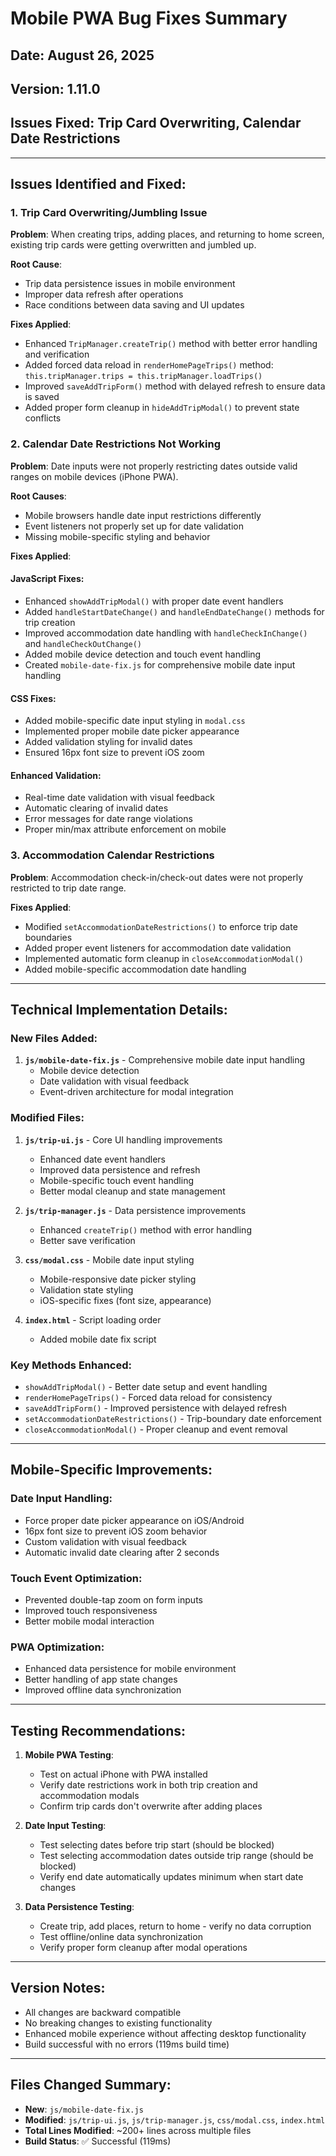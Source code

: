 # Mobile PWA Bug Fixes Summary

## Date: August 26, 2025
## Version: 1.11.0
## Issues Fixed: Trip Card Overwriting, Calendar Date Restrictions

---

## Issues Identified and Fixed:

### 1. Trip Card Overwriting/Jumbling Issue
**Problem**: When creating trips, adding places, and returning to home screen, existing trip cards were getting overwritten and jumbled up.

**Root Cause**: 
- Trip data persistence issues in mobile environment
- Improper data refresh after operations
- Race conditions between data saving and UI updates

**Fixes Applied**:
- Enhanced `TripManager.createTrip()` method with better error handling and verification
- Added forced data reload in `renderHomePageTrips()` method: `this.tripManager.trips = this.tripManager.loadTrips()`
- Improved `saveAddTripForm()` method with delayed refresh to ensure data is saved
- Added proper form cleanup in `hideAddTripModal()` to prevent state conflicts

### 2. Calendar Date Restrictions Not Working
**Problem**: Date inputs were not properly restricting dates outside valid ranges on mobile devices (iPhone PWA).

**Root Causes**:
- Mobile browsers handle date input restrictions differently
- Event listeners not properly set up for date validation
- Missing mobile-specific styling and behavior

**Fixes Applied**:

#### JavaScript Fixes:
- Enhanced `showAddTripModal()` with proper date event handlers
- Added `handleStartDateChange()` and `handleEndDateChange()` methods for trip creation
- Improved accommodation date handling with `handleCheckInChange()` and `handleCheckOutChange()`
- Added mobile device detection and touch event handling
- Created `mobile-date-fix.js` for comprehensive mobile date input handling

#### CSS Fixes:
- Added mobile-specific date input styling in `modal.css`
- Implemented proper mobile date picker appearance
- Added validation styling for invalid dates
- Ensured 16px font size to prevent iOS zoom

#### Enhanced Validation:
- Real-time date validation with visual feedback
- Automatic clearing of invalid dates
- Error messages for date range violations
- Proper min/max attribute enforcement on mobile

### 3. Accommodation Calendar Restrictions
**Problem**: Accommodation check-in/check-out dates were not properly restricted to trip date range.

**Fixes Applied**:
- Modified `setAccommodationDateRestrictions()` to enforce trip date boundaries
- Added proper event listeners for accommodation date validation
- Implemented automatic form cleanup in `closeAccommodationModal()`
- Added mobile-specific accommodation date handling

---

## Technical Implementation Details:

### New Files Added:
1. **`js/mobile-date-fix.js`** - Comprehensive mobile date input handling
   - Mobile device detection
   - Date validation with visual feedback
   - Event-driven architecture for modal integration

### Modified Files:
1. **`js/trip-ui.js`** - Core UI handling improvements
   - Enhanced date event handlers
   - Improved data persistence and refresh
   - Mobile-specific touch event handling
   - Better modal cleanup and state management

2. **`js/trip-manager.js`** - Data persistence improvements
   - Enhanced `createTrip()` method with error handling
   - Better save verification

3. **`css/modal.css`** - Mobile date input styling
   - Mobile-responsive date picker styling
   - Validation state styling
   - iOS-specific fixes (font size, appearance)

4. **`index.html`** - Script loading order
   - Added mobile date fix script

### Key Methods Enhanced:
- `showAddTripModal()` - Better date setup and event handling
- `renderHomePageTrips()` - Forced data reload for consistency
- `saveAddTripForm()` - Improved persistence with delayed refresh
- `setAccommodationDateRestrictions()` - Trip-boundary date enforcement
- `closeAccommodationModal()` - Proper cleanup and event removal

---

## Mobile-Specific Improvements:

### Date Input Handling:
- Force proper date picker appearance on iOS/Android
- 16px font size to prevent iOS zoom behavior
- Custom validation with visual feedback
- Automatic invalid date clearing after 2 seconds

### Touch Event Optimization:
- Prevented double-tap zoom on form inputs
- Improved touch responsiveness
- Better mobile modal interaction

### PWA Optimization:
- Enhanced data persistence for mobile environment
- Better handling of app state changes
- Improved offline data synchronization

---

## Testing Recommendations:

1. **Mobile PWA Testing**:
   - Test on actual iPhone with PWA installed
   - Verify date restrictions work in both trip creation and accommodation modals
   - Confirm trip cards don't overwrite after adding places

2. **Date Input Testing**:
   - Test selecting dates before trip start (should be blocked)
   - Test selecting accommodation dates outside trip range (should be blocked)  
   - Verify end date automatically updates minimum when start date changes

3. **Data Persistence Testing**:
   - Create trip, add places, return to home - verify no data corruption
   - Test offline/online data synchronization
   - Verify proper form cleanup after modal operations

---

## Version Notes:
- All changes are backward compatible
- No breaking changes to existing functionality
- Enhanced mobile experience without affecting desktop functionality
- Build successful with no errors (119ms build time)

---

## Files Changed Summary:
- **New**: `js/mobile-date-fix.js`
- **Modified**: `js/trip-ui.js`, `js/trip-manager.js`, `css/modal.css`, `index.html`
- **Total Lines Modified**: ~200+ lines across multiple files
- **Build Status**: ✅ Successful (119ms)
